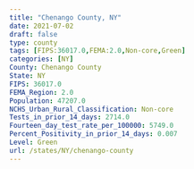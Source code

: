 ```yaml
---
title: "Chenango County, NY"
date: 2021-07-02
draft: false
type: county
tags: [FIPS:36017.0,FEMA:2.0,Non-core,Green]
categories: [NY]
County: Chenango County
State: NY
FIPS: 36017.0
FEMA_Region: 2.0
Population: 47207.0
NCHS_Urban_Rural_Classification: Non-core
Tests_in_prior_14_days: 2714.0
Fourteen_day_test_rate_per_100000: 5749.0
Percent_Positivity_in_prior_14_days: 0.007
Level: Green
url: /states/NY/chenango-county
---
```



